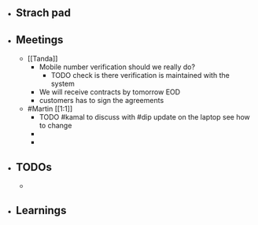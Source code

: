 - ## Strach pad
- ## Meetings
	- [[Tanda]]
		- Mobile number verification should we really do?
			- TODO check is there verification is maintained with the system
		- We will receive contracts by tomorrow EOD
		- customers has to sign the agreements
	- #Martin [[1:1]]
		- TODO #kamal to discuss with #dip update on the laptop see how to change
		-
		-
- ## TODOs
	-
- ## Learnings